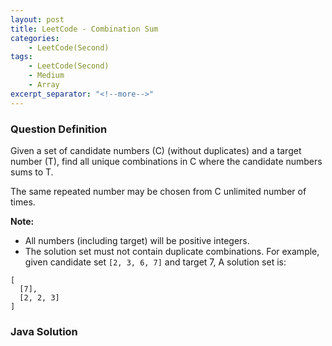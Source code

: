 ```yaml
---
layout: post
title: LeetCode - Combination Sum
categories:
    - LeetCode(Second)
tags:
    - LeetCode(Second)
    - Medium
    - Array
excerpt_separator: "<!--more-->"
---
```


### Question Definition
Given a set of candidate numbers (C) (without duplicates) and a target number (T), find all unique combinations in C where the candidate numbers sums to T.

The same repeated number may be chosen from C unlimited number of times.
<!--more-->

**Note:**
* All numbers (including target) will be positive integers.
* The solution set must not contain duplicate combinations.
For example, given candidate set `[2, 3, 6, 7]` and target 7,
A solution set is:
```
[
  [7],
  [2, 2, 3]
]
```
### Java Solution
```java
```